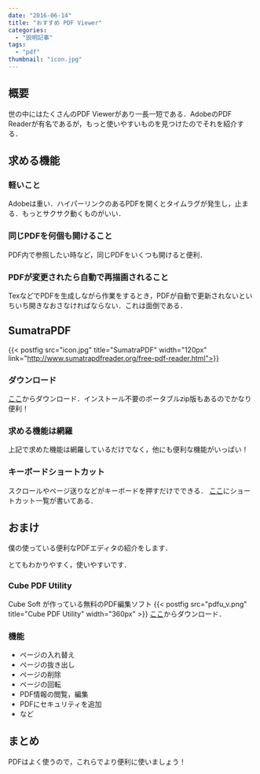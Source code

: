 ```yaml
---
date: "2016-06-14"
title: "おすすめ PDF Viewer"
categories:
  - "説明記事"
tags:
  - "pdf"
thumbnail: "icon.jpg"
---
```


## 概要
世の中にはたくさんのPDF Viewerがあり一長一短である．AdobeのPDF Readerが有名であるが，もっと使いやすいものを見つけたのでそれを紹介する．

<!--more-->

## 求める機能
### 軽いこと
Adobeは重い．ハイパーリンクのあるPDFを開くとタイムラグが発生し，止まる．もっとサクサク動くものがいい．

### 同じPDFを何個も開けること
PDF内で参照したい時など，同じPDFをいくつも開けると便利．

### PDFが変更されたら自動で再描画されること
TexなどでPDFを生成しながら作業をするとき，PDFが自動で更新されないといちいち開きなおさなければならない．これは面倒である．

## SumatraPDF

{{< postfig src="icon.jpg" title="SumatraPDF" width="120px" link="http://www.sumatrapdfreader.org/free-pdf-reader.html">}}

### ダウンロード
[ここ](https://www.sumatrapdfreader.org/download-free-pdf-viewer.html)からダウンロード．インストール不要のポータブルzip版もあるのでかなり便利！

### 求める機能は網羅
上記で求めた機能は網羅しているだけでなく，他にも便利な機能がいっぱい！

### キーボードショートカット
スクロールやページ送りなどがキーボードを押すだけでできる．
[ここ](https://www.sumatrapdfreader.org/manual.html)にショートカット一覧が書いてある．

## おまけ
僕の使っている便利なPDFエディタの紹介をします．

とてもわかりやすく，使いやすいです．

### Cube PDF Utility
Cube Soft が作っている無料のPDF編集ソフト
{{< postfig src="pdfu_v.png" title="Cube PDF Utility" width="360px" >}}
[ここ](https://www.cube-soft.jp/cubepdfutility/)からダウンロード．

### 機能

  - ページの入れ替え
  - ページの抜き出し
  - ページの削除
  - ページの回転
  - PDF情報の閲覧，編集
  - PDFにセキュリティを追加
  - など

## まとめ
PDFはよく使うので，これらでより便利に使いましょう！

